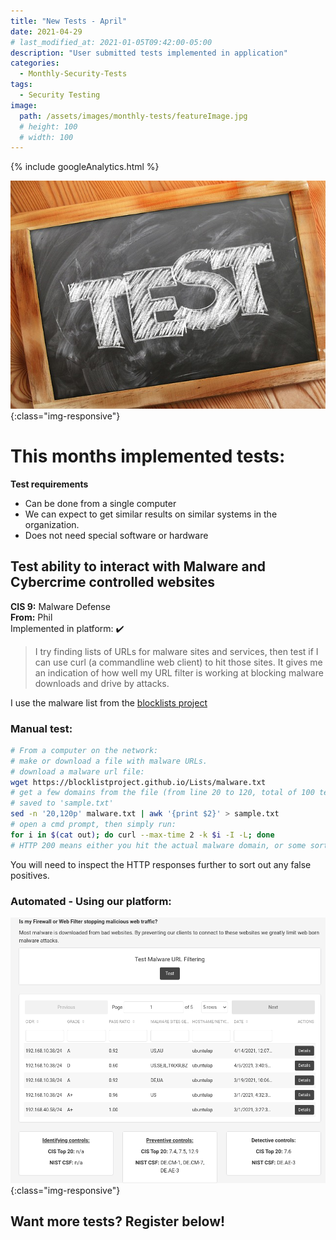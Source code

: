 ```yaml
---
title: "New Tests - April"
date: 2021-04-29
# last_modified_at: 2021-01-05T09:42:00-05:00
description: "User submitted tests implemented in application"
categories:
  - Monthly-Security-Tests
tags:
  - Security Testing
image:
  path: /assets/images/monthly-tests/featureImage.jpg
  # height: 100
  # width: 100
---
```

<!-- Google analytics -->
{% include googleAnalytics.html %}
<!-- leadfeeder analytics -->
<!-- {% include leadfeederAnalytics.html %} -->

![feature image](/assets/images/monthly-tests/featureImage.jpg){:class="img-responsive"}

# This months implemented tests:

**Test requirements**
* Can be done from a single computer
* We can expect to get similar results on similar systems in the organization.
* Does not need special software or hardware

## Test ability to interact with Malware and Cybercrime controlled websites
**CIS 9:** Malware Defense  
**From:** Phil  
Implemented in platform: :heavy_check_mark:  
>I try finding lists of URLs for malware sites and services, then test if I can use curl (a commandline web client) to hit those sites. It gives me an indication of how well my URL filter is working at blocking malware downloads and drive by attacks.  

I use the malware list from the [blocklists project](https://blocklistproject.github.io/Lists/)
### Manual test:
```bash
# From a computer on the network:
# make or download a file with malware URLs.
# download a malware url file:
wget https://blocklistproject.github.io/Lists/malware.txt
# get a few domains from the file (from line 20 to 120, total of 100 tests),
# saved to 'sample.txt'
sed -n '20,120p' malware.txt | awk '{print $2}' > sample.txt
# open a cmd prompt, then simply run:
for i in $(cat out); do curl --max-time 2 -k $i -I -L; done
# HTTP 200 means either you hit the actual malware domain, or some sort of blackhole.
```
You will need to inspect the HTTP responses further to sort out any false positives.  

### Automated - Using our platform:
![app image](/assets/images/monthly-tests/malicious-website.png){:class="img-responsive"}


## Want more tests? Register below!  

<script charset="utf-8" type="text/javascript" src="//js.hsforms.net/forms/shell.js"></script>
<script>
  hbspt.forms.create({
	portalId: "8898112",
	formId: "2b1cfdb3-6618-4dd8-86e4-4786274c0d38"
});
</script>



[create account]: #want-more-tests-register-below